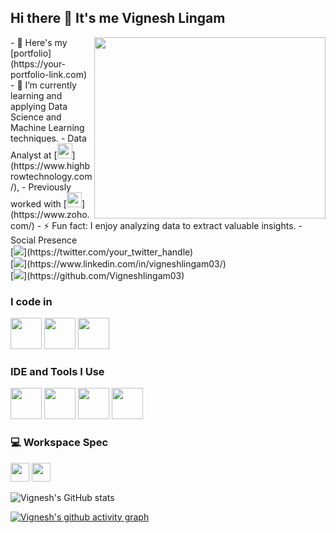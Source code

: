 ## Hi there 👋 It's me Vignesh Lingam

<img align="right" width="370" height="290" src="https://i.pinimg.com/originals/47/f0/34/47f0342cec72b800463bf003eac1257e.gif">
- 🔭 Here's my [portfolio](https://your-portfolio-link.com)                                                 
- 🌱 I’m currently learning and applying Data Science and Machine Learning techniques.
- Data Analyst at [<img src="https://www.highbrowtechnology.com/_next/image?url=https%3A%2F%2Fhighbrow-resources.s3.amazonaws.com%2FHighbrow%2BWebsite%2BContent%2FHighbrow_Light.png&w=256&q=75" height="24">](https://www.highbrowtechnology.com/),
- Previously worked with [<img src="https://upload.wikimedia.org/wikipedia/commons/a/ac/ZOHO_New.png" height="24">](https://www.zoho.com/) 
- ⚡ Fun fact: I enjoy analyzing data to extract valuable insights.
- Social Presence
<br /> [<img src="https://img.shields.io/badge/Twitter-1DA1F2?style=for-the-badge&logo=twitter&logoColor=white" />](https://twitter.com/your_twitter_handle) <br /> [<img src="https://img.shields.io/badge/LinkedIn-0077B5?style=for-the-badge&logo=linkedin&logoColor=white" />](https://www.linkedin.com/in/vigneshlingam03/) <br/> [<img src="https://img.shields.io/badge/github-181717?style=for-the-badge&logo=github&logoColor=white" />](https://github.com/Vigneshlingam03)

### I code in
<img height="50" width="50" src="https://img.icons8.com/color/48/000000/python.png" /> 
<img height="50" width="50" src="https://img.icons8.com/color/48/000000/mysql-logo.png"/> 
<img height="50" width="50" src="https://img.icons8.com/color/48/000000/tensorflow.png"/>

### IDE and Tools I Use
<img height="50" width="50" src="https://img.icons8.com/color/48/000000/visual-studio-code-2019.png"/> 
<img height="50" width="50" src="https://img.icons8.com/color/48/000000/pycharm.png"/> 
<img height="50" width="50" src="https://img.icons8.com/color/50/000000/git.png"/> 
<img height="50" width="50" src="https://img.icons8.com/dusk/64/000000/anaconda.png"/>

### 💻 Workspace Spec
<img height="30" src="https://img.shields.io/badge/Lenovo-LOQ-NVIDIA-2050-ED1C24?style=for-the-badge&logo=lenovo&logoColor=white"/> 
<img height="30" src="https://img.shields.io/badge/NVIDIA-2050-76B900?style=for-the-badge&logo=nvidia&logoColor=white"/> 

![Vignesh's GitHub stats](https://github-readme-stats.vercel.app/api?username=Vigneshlingam03&theme=dark&show_icons=true&&hide=issues,contribs)

[![Vignesh's github activity graph](https://github-readme-activity-graph.vercel.app/graph?username=Vigneshlingam03&bg_color=000000&color=ffffff&line=51f565&point=ffffff&area=true&hide_border=true)](https://github.com/ashutosh00710/github-readme-activity-graph)
